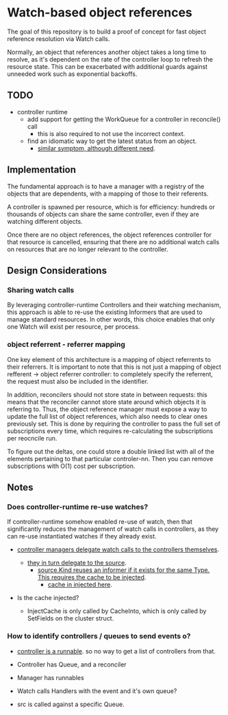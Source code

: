 # Watch-based object references

The goal of this repository is to build a proof of concept for fast object reference resolution via Watch calls.

Normally, an object that references another object takes a long time to resolve, as it's dependent on the rate of the controller loop to refresh the resource state. This can be exacerbated with additional guards against unneeded work such as exponential backoffs.

## TODO

- controller runtime
  - add support for getting the WorkQueue for a controller in reconcile() call
    - this is also required to not use the incorrect context.
  - find an idiomatic way to get the latest status from an object.
    - [similar symptom, although different need](https://github.com/kubernetes-sigs/controller-runtime/issues/585).

## Implementation

The fundamental approach is to have a manager with a registry of the objects that are dependents, with a mapping of those to their referents.

A controller is spawned per resource, which is for efficiency: hundreds or thousands of objects can share the same controller, even if they are watching different objects.

Once there are no object references, the object references controller for that resource is cancelled, ensuring that there are no additional watch calls on resources that are no longer relevant to the controller.

## Design Considerations

### Sharing watch calls

By leveraging controller-runtime Controllers and their watching mechanism, this approach is able to re-use the existing Informers that are used to manage standard resources. In other words, this choice enables that only one Watch will exist per resource, per process.

### object referrent - referrer mapping

One key element of this architecture is a mapping of object referrents to their referrers. It is important to note that this is not just a mapping of object refferent -> object referrer controller: to completely specify the referrent, the request must also be included in the identifier.

In addition, reconcilers should not store state in between requests: this means that the reconciler cannot store state around which objects it is referring to. Thus, the object reference manager must expose a way to update the full list of object references, which also needs to clear ones previously set. This is done by requiring the controller to pass the full set of subscriptions every time, which requires re-calculating the subscriptions per reocncile run.

To figure out the deltas, one could store a double linked list with all of the elements pertaining to that particular controler-nn. Then you can remove subscriptions with O(1) cost per subscription.

## Notes

### Does controller-runtime re-use watches?

If controller-runtime somehow enabled re-use of watch, then that significantly reduces the management of watch calls in controllers, as they can re-use instantiated watches if they already exist.

- [controller managers delegate watch calls to the controllers themselves](vendor/sigs.k8s.io/controller-runtime/pkg/builder/controller.go#233).
  - [they in turn delegate to the source](vendor/sigs.k8s.io/controller-runtime/pkg/internal/controller/controller.go#135).
    - [source.Kind reuses an informer if it exists for the same Type. This requires the cache to be injected](vendor/sigs.k8s.io/controller-runtime/pkg/source/source.go#114).
      - [cache in injected here](vendor/sigs.k8s.io/controller-runtime/pkg/internal/controller/controller.go#114).

- Is the cache injected?
  - InjectCache is only called by CacheInto, which is only called by SetFields on the cluster struct.

### How to identify controllers / queues to send events o?

- [controller is a runnable](vendor/sigs.k8s.io/controller-runtime/pkg/manager/internal.go#588). so no way to get a list of controllers from that.

- Controller has Queue, and a reconciler
- Manager has runnables
- Watch calls Handlers with the event and it's own queue?
- src is called against a specific Queue.
